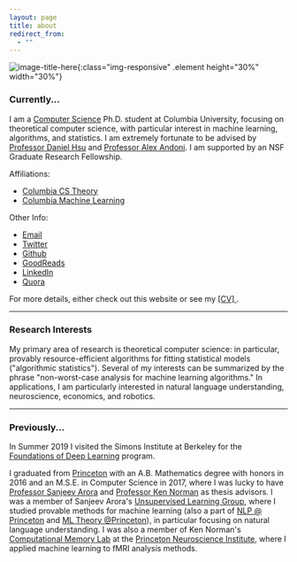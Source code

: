 ```yaml
---
layout: page
title: about
redirect_from:
  - ""
---
```



<!-- example of the message class
<p class="message">
  My name is Kiran Vodrahalli. 
</p>
-->

<!-- add picture --> 
![image-title-here]({{site.baseurl}}/public/kiran-profile.jpg){:class="img-responsive" .element height="30%" width="30%"} 

### Currently...

I am a [Computer Science](http://www.cs.columbia.edu/) Ph.D. student at Columbia University, focusing on theoretical computer science, with particular interest in machine learning, algorithms, and statistics. I am extremely fortunate to be advised by [Professor Daniel Hsu](http://www.cs.columbia.edu/~djhsu/) and [Professor Alex Andoni](http://www.mit.edu/~andoni/). I am supported by an NSF Graduate Research Fellowship. 

Affiliations:
* [Columbia CS Theory](http://www.cs.columbia.edu/theory/) 
* [Columbia Machine Learning](http://www.cs.columbia.edu/areas/machine/)

Other Info: 
* [Email](mailto:kiran.vodrahalli@columbia.edu)
* [Twitter](https://twitter.com/kiranvodrahalli)
* [Github](https://github.com/kiranvodrahalli)
* [GoodReads](https://www.goodreads.com/review/list/6132224)
* [LinkedIn](https://www.linkedin.com/in/kiranvodrahalli/)
* [Quora](https://www.quora.com/profile/Kiran-Vodrahalli)

For more details, either check out this website or see my <a href="{{ site.baseurl }}/about/cv.pdf" title="cv"> [CV] </a>. 


---

### Research Interests

My primary area of research is theoretical computer science: in particular, provably resource-efficient algorithms for fitting statistical models ("algorithmic statistics"). Several of my interests can be summarized by the phrase "non-worst-case analysis for machine learning algorithms." In applications, I am particularly interested in natural language understanding, neuroscience, economics, and robotics. 

---

### Previously...

In Summer 2019 I visited the Simons Institute at Berkeley for the [Foundations of Deep Learning](https://simons.berkeley.edu/programs/dl2019) program. 

I graduated from [Princeton](https://www.princeton.edu) with an A.B. Mathematics degree with honors in 2016 and an M.S.E. in Computer Science in 2017, where I was lucky to have [Professor Sanjeev Arora](http://www.cs.princeton.edu/~arora/) and [Professor Ken Norman](https://psych.princeton.edu/person/kenneth-norman) as thesis advisors. I was a member of Sanjeev Arora's [Unsupervised Learning Group](http://unsupervised.cs.princeton.edu/members.html), where I studied provable methods for machine learning (also a part of [NLP @ Princeton](http://nlp.cs.princeton.edu/) and [ML Theory @Princeton](https://mltheory.cs.princeton.edu/people/)), in particular focusing on natural language understanding. I was also a member of Ken Norman's [Computational Memory Lab](http://compmem.princeton.edu/lab-people/) at the [Princeton Neuroscience Institute](http://pni.princeton.edu), where I applied machine learning to fMRI analysis methods. 


